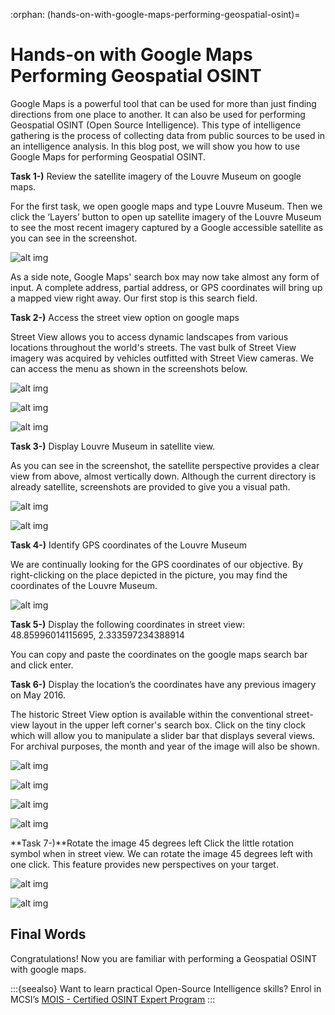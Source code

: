 :orphan:
(hands-on-with-google-maps-performing-geospatial-osint)=

# Hands-on with Google Maps Performing Geospatial OSINT

Google Maps is a powerful tool that can be used for more than just finding directions from one place to another. It can also be used for performing Geospatial OSINT (Open Source Intelligence). This type of intelligence gathering is the process of collecting data from public sources to be used in an intelligence analysis. In this blog post, we will show you how to use Google Maps for performing Geospatial OSINT.

**Task 1-)** Review the satellite imagery of the Louvre Museum on google maps.

For the first task, we open google maps and type Louvre Museum. Then we click the ‘Layers’ button to open up satellite imagery of the Louvre Museum to see the most recent imagery captured by a Google accessible satellite as you can see in the screenshot.

![alt img](images/osint-google-maps-27.png)

As a side note, Google Maps' search box may now take almost any form of input. A complete address, partial address, or GPS coordinates will bring up a mapped view right away. Our first stop is this search field.

**Task 2-)** Access the street view option on google maps

Street View allows you to access dynamic landscapes from various locations throughout the world's streets. The vast bulk of Street View imagery was acquired by vehicles outfitted with Street View cameras. We can access the menu as shown in the screenshots below.

![alt img](images/osint-google-maps-28.png)

![alt img](images/osint-google-maps-29.png)

![alt img](images/osint-google-maps-30.png)

**Task 3-)** Display Louvre Museum in satellite view.

As you can see in the screenshot, the satellite perspective provides a clear view from above, almost vertically down. Although the current directory is already satellite, screenshots are provided to give you a visual path.

![alt img](images/osint-google-maps-38.png)

![alt img](images/osint-google-maps-39.png)

**Task 4-)** Identify GPS coordinates of the Louvre Museum

We are continually looking for the GPS coordinates of our objective. By right-clicking on the place depicted in the picture, you may find the coordinates of the Louvre Museum.

![alt img](images/osint-google-maps-43.png)

**Task 5-)** Display the following coordinates in street view: 48.85996014115695, 2.333597234388914

You can copy and paste the coordinates on the google maps search bar and click enter.

**Task 6-)** Display the location’s the coordinates have any previous imagery on May 2016.

The historic Street View option is available within the conventional street-view layout in the upper left corner's search box. Click on the tiny clock which will allow you to manipulate a slider bar that displays several views. For archival purposes, the month and year of the image will also be shown.

![alt img](images/osint-google-maps-31.png)

![alt img](images/osint-google-maps-32.png)

![alt img](images/osint-google-maps-33.png)

![alt img](images/osint-google-maps-34.png)

**Task 7-)**Rotate the image 45 degrees left
Click the little rotation symbol when in street view. We can rotate the image 45 degrees left with one click. This feature provides new perspectives on your target.

![alt img](images/osint-google-maps-41.png)

![alt img](images/osint-google-maps-42.png)

## Final Words

Congratulations! Now you are familiar with performing a Geospatial OSINT with google maps.

:::{seealso}
Want to learn practical Open-Source Intelligence skills? Enrol in MCSI’s [MOIS - Certified OSINT Expert Program](https://www.mosse-institute.com/certifications/mois-certified-osint-expert.html)
:::

